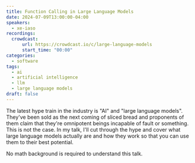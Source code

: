 ```yaml
---
title: Function Calling in Large Language Models  
date: 2024-07-09T13:00:00-04:00
speakers:
  - xe-iaso
recordings:
  crowdcast:
      url: https://crowdcast.io/c/large-language-models
      start_time: "00:00"
categories:
  - software
tags:
  - ai
  - artificial intelligence
  - llm
  - large language models
draft: false
---
```


The latest hype train in the industry is "AI" and "large language models". They've been sold as the next coming of sliced bread and proponents of them claim that they're omnipotent beings incapable of fault or something. This is not the case. In my talk, I'll cut through the hype and cover what large language models actually are and how they work so that you can use them to their best potential.

No math background is required to understand this talk.